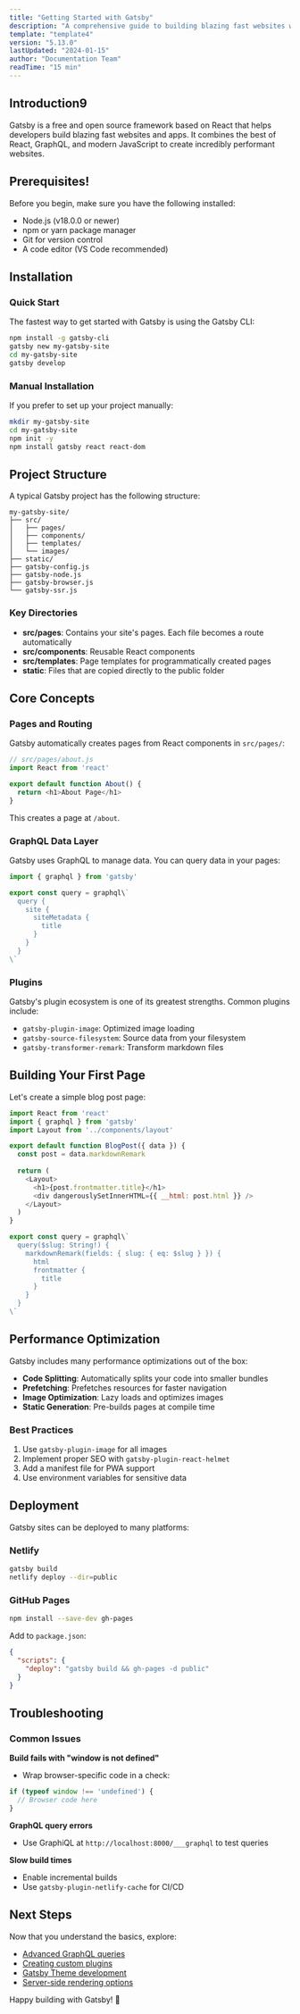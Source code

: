 ```yaml
---
title: "Getting Started with Gatsby"
description: "A comprehensive guide to building blazing fast websites with Gatsby"
template: "template4"
version: "5.13.0"
lastUpdated: "2024-01-15"
author: "Documentation Team"
readTime: "15 min"
---
```




















## Introduction9

Gatsby is a free and open source framework based on React that helps developers build blazing fast websites and apps. It combines the best of React, GraphQL, and modern JavaScript to create incredibly performant websites.

## Prerequisites!

Before you begin, make sure you have the following installed:

- Node.js (v18.0.0 or newer)
- npm or yarn package manager
- Git for version control
- A code editor (VS Code recommended)

## Installation

### Quick Start

The fastest way to get started with Gatsby is using the Gatsby CLI:

```bash
npm install -g gatsby-cli
gatsby new my-gatsby-site
cd my-gatsby-site
gatsby develop
```

### Manual Installation

If you prefer to set up your project manually:

```bash
mkdir my-gatsby-site
cd my-gatsby-site
npm init -y
npm install gatsby react react-dom
```

## Project Structure

A typical Gatsby project has the following structure:

```
my-gatsby-site/
├── src/
│   ├── pages/
│   ├── components/
│   ├── templates/
│   └── images/
├── static/
├── gatsby-config.js
├── gatsby-node.js
├── gatsby-browser.js
└── gatsby-ssr.js
```

### Key Directories

- **src/pages**: Contains your site's pages. Each file becomes a route automatically
- **src/components**: Reusable React components
- **src/templates**: Page templates for programmatically created pages
- **static**: Files that are copied directly to the public folder

## Core Concepts

### Pages and Routing

Gatsby automatically creates pages from React components in `src/pages/`:

```javascript
// src/pages/about.js
import React from 'react'

export default function About() {
  return <h1>About Page</h1>
}
```

This creates a page at `/about`.

### GraphQL Data Layer

Gatsby uses GraphQL to manage data. You can query data in your pages:

```javascript
import { graphql } from 'gatsby'

export const query = graphql\`
  query {
    site {
      siteMetadata {
        title
      }
    }
  }
\`
```

### Plugins

Gatsby's plugin ecosystem is one of its greatest strengths. Common plugins include:

- `gatsby-plugin-image`: Optimized image loading
- `gatsby-source-filesystem`: Source data from your filesystem
- `gatsby-transformer-remark`: Transform markdown files

## Building Your First Page

Let's create a simple blog post page:

```javascript
import React from 'react'
import { graphql } from 'gatsby'
import Layout from '../components/layout'

export default function BlogPost({ data }) {
  const post = data.markdownRemark
  
  return (
    <Layout>
      <h1>{post.frontmatter.title}</h1>
      <div dangerouslySetInnerHTML={{ __html: post.html }} />
    </Layout>
  )
}

export const query = graphql\`
  query($slug: String!) {
    markdownRemark(fields: { slug: { eq: $slug } }) {
      html
      frontmatter {
        title
      }
    }
  }
\`
```

## Performance Optimization

Gatsby includes many performance optimizations out of the box:

- **Code Splitting**: Automatically splits your code into smaller bundles
- **Prefetching**: Prefetches resources for faster navigation
- **Image Optimization**: Lazy loads and optimizes images
- **Static Generation**: Pre-builds pages at compile time

### Best Practices

1. Use `gatsby-plugin-image` for all images
2. Implement proper SEO with `gatsby-plugin-react-helmet`
3. Add a manifest file for PWA support
4. Use environment variables for sensitive data

## Deployment

Gatsby sites can be deployed to many platforms:

### Netlify

```bash
gatsby build
netlify deploy --dir=public
```

### GitHub Pages

```bash
npm install --save-dev gh-pages
```

Add to `package.json`:
```json
{
  "scripts": {
    "deploy": "gatsby build && gh-pages -d public"
  }
}
```

## Troubleshooting

### Common Issues

**Build fails with "window is not defined"**
- Wrap browser-specific code in a check:
```javascript
if (typeof window !== 'undefined') {
  // Browser code here
}
```

**GraphQL query errors**
- Use GraphiQL at `http://localhost:8000/___graphql` to test queries

**Slow build times**
- Enable incremental builds
- Use `gatsby-plugin-netlify-cache` for CI/CD

## Next Steps

Now that you understand the basics, explore:

- [Advanced GraphQL queries](https://www.gatsbyjs.com/docs/graphql/)
- [Creating custom plugins](https://www.gatsbyjs.com/docs/creating-plugins/)
- [Gatsby Theme development](https://www.gatsbyjs.com/docs/themes/)
- [Server-side rendering options](https://www.gatsbyjs.com/docs/ssr/)

Happy building with Gatsby! 🚀